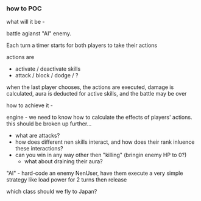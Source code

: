 
### how to POC

what will it be - 

battle agianst "AI" enemy.

Each turn a timer starts for both players to take their actions

actions are 
- activate / deactivate skills
- attack / block / dodge / ?

when the last player chooses, the actions are executed,
damage is calculated, aura is deducted for active skills,
and the battle may be over


how to achieve it - 

engine - we need to know how to calculate the effects of players' actions.
this should be broken up further... 
* what are attacks? 
* how does different nen skills
interact, and how does their rank inluence these interactions?
* can you win in any way other then "killing" (bringin enemy HP to 0?)
    - what about draining their aura?

"AI" - hard-code an enemy NenUser, have them execute a very simple strategy
like load power for 2 turns then release



which class should we fly to Japan?